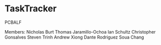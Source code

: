 # TaskTracker
PCBALF

Members: 
Nicholas Burt
Thomas Jaramillo-Ochoa
Ian Schultz
Christopher Gonsalves
Steven Trinh
Andrew Xiong
Dante Rodriguez
Soua Chang